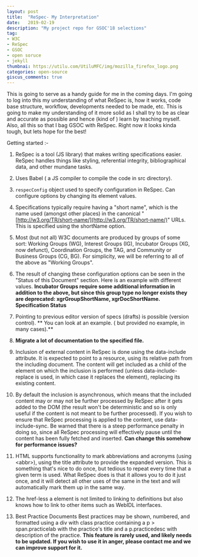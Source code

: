 ```yaml
---
layout: post
title:  "ReSpec- My Interpretation"
date:   2019-02-19
description: "My project repo for GSOC'18 selections"
tag:
- W3C 
- ReSpec
- GSOC
- open soruce
- jekyll
thumbnai: https://utilu.com/UtiluMFC/img/mozilla_firefox_logo.png
categories: open-source
giscus_comments: true
---
```



This is going to serve as a handy guide for me in the coming days. I'm going to log into this my understanding of what ReSpec is, how it works, code base structure, workflow, developments needed to be made, etc. This is going to make my understanding of it more solid as I shall try to be as clear and accurate as possible and hence (kind of ) learn by teaching myself. Also, all this so that I bag GSOC with ReSpec. Right now it looks kinda tough, but lets hope for the best!

Getting started :-

1. ReSpec is a tool (JS library) that makes writing specifications easier. ReSpec handles things like styling, referential integrity, bibliographical data, and other mundane tasks.

2. Uses Babel ( a JS compiler to compile the code in src directory).

3. `respecConfig` object used to specify configuration in ReSpec. Can  configure options by changing its element values.

4. Specifications typically require having a "short name", which is the name used (amongst other places) in the canonical "[http://w3.org/TR/short-name/](http://w3.org/TR/short-name/)" URLs. This is specified using the shortName option.

5.  Most (but not all) W3C documents are produced by groups of some sort: Working Groups (WG), Interest Groups (IG), Incubator Groups (XG, now defunct), Coordination Groups, the TAG, and Community or Business Groups (CG, BG). For simplicity, we will be referring to all of the above as "Working Groups".

6. The result of changing these configuration options can be seen in the "Status of this Document" section. Here is an example with different values. **Incubator Groups require some additional information in addition to the above, but since this group type no longer exists they are deprecated: xgrGroupShortName, xgrDocShortName. Specification Status**

7. Pointing to previous editor version of specs (drafts) is possible (version control). ** You can look at an example. ( but provided no example, in many cases).**

8. **Migrate a lot of documentation to the specified file.**

9. Inclusion of external content in ReSpec is done using the data-include attribute. It is expected to point to a resource, using its relative path from the including document. The content will get included as a child of the element on which the inclusion is performed (unless data-include-replace is used, in which case it replaces the element), replacing its existing content.

10. By default the inclusion is asynchronous, which means that the included content may or may not be further processed by ReSpec after it gets added to the DOM (the result won't be deterministic and so is only useful if the content is not meant to be further processed). If you wish to ensure that ReSpec processing is applied to the content, use data-include-sync. Be warned that there is a steep performance penalty in doing so, since all ReSpec processing will effectively pause until the content has been fully fetched and inserted. **Can change this somehow for performance issues?**

11. HTML supports functionality to mark abbreviations and acronyms (using &lt;abbr&gt;), using the title attribute to provide the expanded version. This is something that's nice to do once, but tedious to repeat every time that a given term is used. What ReSpec does is that it allows you to do it just once, and it will detect all other uses of the same in the text and will automatically mark them up in the same way.

12. The href-less a element is not limited to linking to definitions but also knows how to link to other items such as WebIDL interfaces.

13. Best Practice Documents Best practices may be shown, numbered, and formatted using a div with class practice containing a p &gt; span.practicelab with the practice's title and a p.practicedesc with description of the practice. **This feature is rarely used, and likely needs to be updated. If you wish to use it in anger, please contact me and we can improve support for it.**
